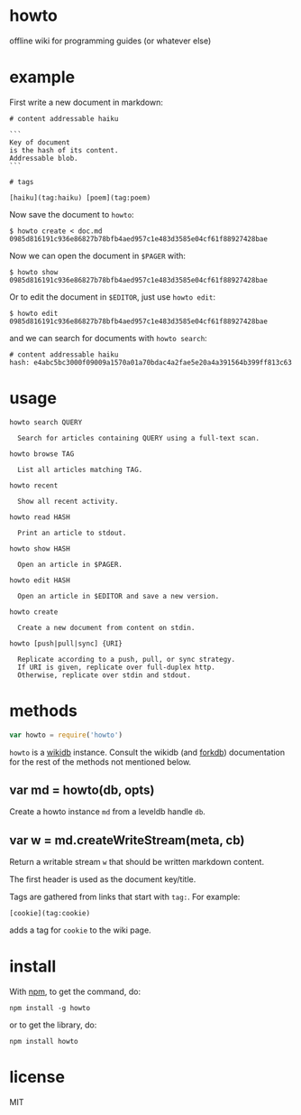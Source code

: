 # howto

offline wiki for programming guides (or whatever else)

# example

First write a new document in markdown:

    # content addressable haiku

    ```
    Key of document
    is the hash of its content.
    Addressable blob.
    ```
    
    # tags
    
    [haiku](tag:haiku) [poem](tag:poem)

Now save the document to `howto`:

```
$ howto create < doc.md
0985d816191c936e86827b78bfb4aed957c1e483d3585e04cf61f88927428bae
```

Now we can open the document in `$PAGER` with:

```
$ howto show 0985d816191c936e86827b78bfb4aed957c1e483d3585e04cf61f88927428bae
```

Or to edit the document in `$EDITOR`, just use `howto edit`:

```
$ howto edit 0985d816191c936e86827b78bfb4aed957c1e483d3585e04cf61f88927428bae
```

and we can search for documents with `howto search`:

```
# content addressable haiku
hash: e4abc5bc3000f09009a1570a01a70bdac4a2fae5e20a4a391564b399ff813c63

```

# usage

```
howto search QUERY

  Search for articles containing QUERY using a full-text scan.

howto browse TAG

  List all articles matching TAG.

howto recent

  Show all recent activity.

howto read HASH

  Print an article to stdout.

howto show HASH

  Open an article in $PAGER.

howto edit HASH

  Open an article in $EDITOR and save a new version.

howto create

  Create a new document from content on stdin.

howto [push|pull|sync] {URI}

  Replicate according to a push, pull, or sync strategy.
  If URI is given, replicate over full-duplex http.
  Otherwise, replicate over stdin and stdout.

```

# methods

``` js
var howto = require('howto')
```

`howto` is a [wikidb](https://npmjs.org/package/wikidb) instance. Consult the
wikidb (and [forkdb](https://npmjs.org/package/forkdb)) documentation for the
rest of the methods not mentioned below.

## var md = howto(db, opts)

Create a howto instance `md` from a leveldb handle `db`.

## var w = md.createWriteStream(meta, cb)

Return a writable stream `w` that should be written markdown content.

The first header is used as the document key/title.

Tags are gathered from links that start with `tag:`. For example:

```
[cookie](tag:cookie)
```

adds a tag for `cookie` to the wiki page.

# install

With [npm](https://npmjs.org), to get the command, do:

```
npm install -g howto
```

or to get the library, do:

```
npm install howto
```

# license

MIT
